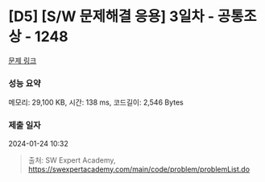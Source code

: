 # [D5] [S/W 문제해결 응용] 3일차 - 공통조상 - 1248 

[문제 링크](https://swexpertacademy.com/main/code/problem/problemDetail.do?contestProbId=AV15PTkqAPYCFAYD) 

### 성능 요약

메모리: 29,100 KB, 시간: 138 ms, 코드길이: 2,546 Bytes

### 제출 일자

2024-01-24 10:32



> 출처: SW Expert Academy, https://swexpertacademy.com/main/code/problem/problemList.do